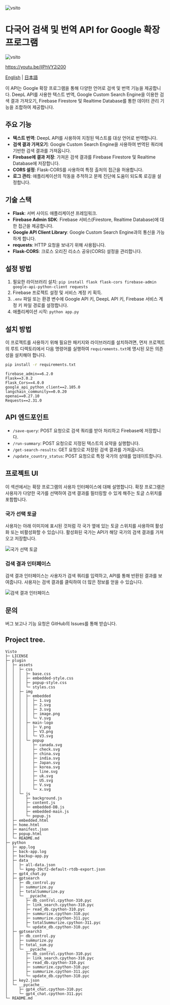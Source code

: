 ![vsito](../img/Visto2.png)
# 다국어 검색 및 번역 API for Google 확장 프로그램
![vsito](../img/kpmg_test.gif)

https://youtu.be/jlPhVY2i200

[English](../README.md) | [日本語](./README.ja-jp.md)

이 API는 Google 확장 프로그램을 통해 다양한 언어로 검색 및 번역 기능을 제공합니다. DeepL API를 사용한 텍스트 번역, Google Custom Search Engine을 이용한 검색 결과 가져오기, Firebase Firestore 및 Realtime Database를 통한 데이터 관리 기능을 조합하여 제공합니다.

## 주요 기능

- **텍스트 번역**: DeepL API를 사용하여 지정된 텍스트를 대상 언어로 번역합니다.
- **검색 결과 가져오기**: Google Custom Search Engine을 사용하여 번역된 쿼리에 기반한 검색 결과를 가져옵니다.
- **Firebase에 결과 저장**: 가져온 검색 결과를 Firebase Firestore 및 Realtime Database에 저장합니다.
- **CORS 설정**: Flask-CORS를 사용하여 특정 출처의 접근을 허용합니다.
- **로그 관리**: 애플리케이션의 작동을 추적하고 문제 진단에 도움이 되도록 로깅을 설정합니다.

## 기술 스택

- **Flask**: 서버 사이드 애플리케이션 프레임워크.
- **Firebase Admin SDK**: Firebase 서비스(Firestore, Realtime Database)에 대한 접근을 제공합니다.
- **Google API Client Library**: Google Custom Search Engine과의 통신을 가능하게 합니다.
- **requests**: HTTP 요청을 보내기 위해 사용됩니다.
- **Flask-CORS**: 크로스 오리진 리소스 공유(CORS) 설정을 관리합니다.

## 설정 방법

1. 필요한 라이브러리 설치: `pip install flask flask-cors firebase-admin google-api-python-client requests`
2. Firebase 프로젝트 설정 및 서비스 계정 키 획득.
3. `.env` 파일 또는 환경 변수에 Google API 키, DeepL API 키, Firebase 서비스 계정 키 파일 경로를 설정합니다.
4. 애플리케이션 시작: `python app.py`

## 설치 방법

이 프로젝트를 사용하기 위해 필요한 패키지와 라이브러리를 설치하려면, 먼저 프로젝트의 루트 디렉토리에서 다음 명령어를 실행하여 `requirements.txt`에 명시된 모든 의존성을 설치해야 합니다.

```bash
pip install -r requirements.txt
```

```
firebase_admin==6.2.0
Flask==3.0.2
Flask_Cors==4.0.0
google_api_python_client==2.105.0
langchain_community==0.0.20
openai==0.27.10
Requests==2.31.0
```
## API 엔드포인트

- `/save-query`: POST 요청으로 검색 쿼리를 받아 처리하고 Firebase에 저장합니다.
- `/run-summary`: POST 요청으로 지정된 텍스트의 요약을 실행합니다.
- `/get-search-results`: GET 요청으로 저장된 검색 결과를 가져옵니다.
- `/update_country_status`: POST 요청으로 특정 국가의 상태를 업데이트합니다.


## 프로젝트 UI

이 섹션에서는 확장 프로그램의 사용자 인터페이스에 대해 설명합니다. 확장 프로그램은 사용자가 다양한 국가를 선택하여 검색 결과를 필터링할 수 있게 해주는 토글 스위치를 포함합니다.

### 국가 선택 토글

사용자는 아래 이미지에 표시된 것처럼 각 국가 옆에 있는 토글 스위치를 사용하여 활성화 또는 비활성화할 수 있습니다. 활성화된 국가는 API가 해당 국가의 검색 결과를 가져오고 저장합니다.

![국가 선택 토글](../img/popup.png)

### 검색 결과 인터페이스

검색 결과 인터페이스는 사용자가 검색 쿼리를 입력하고, API를 통해 반환된 결과를 보여줍니다. 사용자는 검색 결과를 클릭하여 더 많은 정보를 얻을 수 있습니다.

![검색 결과 인터페이스](../img/body.png)



## 문의

버그 보고나 기능 요청은 GitHub의 Issues를 통해 받습니다.

## Project tree.

```
Visto
├─ LICENSE
├─ plugin
│  ├─ assets
│  │  ├─ css
│  │  │  ├─ base.css
│  │  │  ├─ embedded-style.css
│  │  │  ├─ popup-style.css
│  │  │  └─ styles.css
│  │  ├─ img
│  │  │  ├─ embedded
│  │  │  │  ├─ 1.svg
│  │  │  │  ├─ 2.svg
│  │  │  │  ├─ 3.svg
│  │  │  │  ├─ image.png
│  │  │  │  └─ V.svg
│  │  │  ├─ main-logo
│  │  │  │  ├─ V.png
│  │  │  │  ├─ V3.png
│  │  │  │  └─ V3.svg
│  │  │  └─ popup
│  │  │     ├─ canada.svg
│  │  │     ├─ check.svg
│  │  │     ├─ china.svg
│  │  │     ├─ india.svg
│  │  │     ├─ Japan.svg
│  │  │     ├─ korea.svg
│  │  │     ├─ line.svg
│  │  │     ├─ uk.svg
│  │  │     ├─ US.svg
│  │  │     ├─ V.svg
│  │  │     └─ x.svg
│  │  └─ js
│  │     ├─ background.js
│  │     ├─ content.js
│  │     ├─ embedded-DB.js
│  │     ├─ embedded-main.js
│  │     └─ popup.js
│  ├─ embedded.html
│  ├─ home.html
│  ├─ manifest.json
│  ├─ popup.html
│  └─ README.md
├─ python
│  ├─ app.log
│  ├─ back-app.log
│  ├─ backup-app.py
│  ├─ data
│  │  ├─ all-data.json
│  │  └─ kpmg-39cf2-default-rtdb-export.json
│  ├─ gpt4_chat.py
│  ├─ gptsearch
│  │  ├─ db_control.py
│  │  ├─ summurize.py
│  │  ├─ totalSummurize.py
│  │  └─ __pycache__
│  │     ├─ db_control.cpython-310.pyc
│  │     ├─ link_search.cpython-310.pyc
│  │     ├─ read_db.cpython-310.pyc
│  │     ├─ summurize.cpython-310.pyc
│  │     ├─ summurize.cpython-311.pyc
│  │     ├─ totalSummurize.cpython-311.pyc
│  │     └─ update_db.cpython-310.pyc
│  ├─ gptsearch3
│  │  ├─ db_control.py
│  │  ├─ summurize.py
│  │  ├─ total_sum.py
│  │  └─ __pycache__
│  │     ├─ db_control.cpython-310.pyc
│  │     ├─ link_search.cpython-310.pyc
│  │     ├─ read_db.cpython-310.pyc
│  │     ├─ summurize.cpython-310.pyc
│  │     ├─ summurize.cpython-311.pyc
│  │     └─ update_db.cpython-310.pyc
│  ├─ key2.json
│  └─ __pycache__
│     ├─ gpt4_chat.cpython-310.pyc
│     └─ gpt4_chat.cpython-311.pyc
└─ README.md

```
